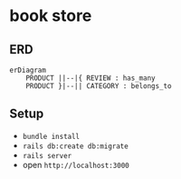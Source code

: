 # book store

## ERD

```mermaid
erDiagram
    PRODUCT ||--|{ REVIEW : has_many
    PRODUCT }|--|| CATEGORY : belongs_to
```

## Setup
- `bundle install`
- `rails db:create db:migrate`
- `rails server`
- open `http://localhost:3000`
